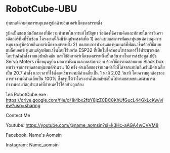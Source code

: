 # RobotCube-UBU
หุ่นยนต์ควบคุมการหมุนของรูบิคด้วยอินเทอร์เน็ตของสรรพสิ่ง

รูบิคเป็นของเล่นลับสมองที่มีความท้าทายในการแก้ไขปัญหา ซึ่งต้องใช้ความคิดและทักษะในการวิเคราะอัลกอริทึมที่ซับซ้อน โครงงานนี้จึงมีวัตถุประสงค์เพื่อ 1) ออกแบบและการพัฒนาหุ่นยนต์ควบคุมการหมุนของรูบิคด้วยอินเทอร์เน็ตของสรรพสิ่ง 2) ทดสอบการทำงานของหุ่นยนต์ที่พัฒนาขึ้นด้วยวิธีแบบแบล็คบอกซ์ หุ่นยนต์ถูกพัฒนาขึ้นโดยใช้บอร์ด ESP32 ที่เป็นไมโครคอนโทรลเลอร์ใช้ประมวณผล โดยรับค่าคำสั่งจากแอปพลิเคชัน และใช้อินเทอร์เน็ตของสรรพสิ่งเป็นเส้นทางในการส่งข้อมูลไปยัง Servo Moters เพื่อหมุนรูบิค ผลการพัฒนาและทดสอบระบบ ด้วยวิธีการทดสอบแบบ Black box พบว่า จากการทดสอบหุ่นยนต์จำนวน 10 ครั้ง ค่าเฉลี่ยของจำนวนคำสั่งที่ได้จากแอปพลิเคชันมีค่าเฉลี่ยเป็น 20.7 คำสั่ง และเวลาที่ใช้ตั้งแต่เริ่มจนจบมีค่าเฉลี่ยเป็น 1 นาที 2.02 วินาที โดยความถูกต้องของการทำงานมีค่าเฉลี่ยเป็น 100% ซึ่งสรุปได้ว่าโครงงานได้ผลลัพธ์เป็นไปตามขอบเขตและสามารถทำงานตามวัตถุประสงค์ที่กำหนดไว้ได้อย่างถูกต้อง

ไฟล์ RobotCube.exe : https://drive.google.com/file/d/1k4bx2fpY8jzZCBC8KhUfGucL44GkLcKw/view?usp=sharing

Contect Me

Youtube: https://youtube.com/@name_aomsin?si=k3Hc-aAGA4wCVVM8

Facebook: Name's Aomsin

Instagram: Name_aomsin

